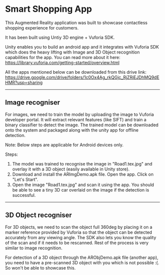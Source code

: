 # Smart Shopping App

This Augmented Reality application was built to showcase contactless shopping experience for customers.

It has been built using Untiy 3D engine + Vuforia SDK.

Unity enables you to build an android app and it integrates with Vuforia SDK which does the heavy lifting with Image and 3D Object recognition capabilities for the app. You can read more about it here: https://library.vuforia.com/getting-started/overview.html

All the apps mentioned below can be downloaded from this drive link: https://drive.google.com/drive/folders/1c0Ox4Ag_rkQGjc_RjZRiEJDhMQ9dEHMR?usp=sharing

------------------------
Image recogniser
------------------------
For images, we need to train the model by uploading the image to Vuforia developer portal. It will extract relevant features (like SIFT) and train a binary classifier to detect the image. The trained model can be downloaded onto the system and packaged along with the unity app for offline detection.

Note: Below steps are applicable for Android devices only.

Steps:
1. The model was trained to recognise the image  in "Road1.tex.jpg" and overlay it with a 3D object (easily available in Unity store).
2. Download and install the ARImgDemo.apk file. Open the app. Click on "Let's Start".
3. Open the image "Road1.tex.jpg" and scan it using the app. You should be able to see a tiny 3D car overlaid on the image if the detection is successful.

------------------------
3D Object recogniser
------------------------
For 3D objects, we need to scan the object full 360deg by placing it on a marker reference provided by Vuforia so that the object can be detected accurately from any viewing angle. The SDK also lets you know the quality of the scan and if it needs to be rescanned. Rest of the process is very similar to image recognition.

For detection of a 3D object through the ARObjDemo.apk file (another app), you need to have a pre-scanned 3D object with you which is not possible :(. So won't be able to showcase this.
